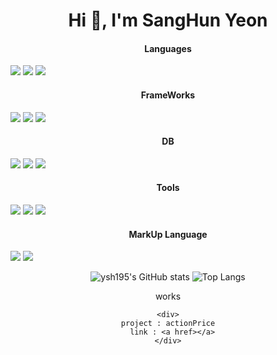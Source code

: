 <div align="center">  
  <h1 align="center">Hi 👋, I'm SangHun Yeon</h1>

  <div>
    <h4>Languages</h4>
    <p align="left">
      <img src="https://img.shields.io/badge/java-007396?style=for-the-badge&logo=OpenJDK&logoColor=white">
      <img src="https://img.shields.io/badge/Python-3776AB?style=for-the-badge&logo=Python&logoColor=white">
      <img src="https://img.shields.io/badge/JavaScript-F7DF1E?style=for-the-badge&logo=JavaScript&logoColor=white">  
    </p>
  </div>
    
  
  <h4>FrameWorks</h4>
  <p align="left">
    <img src="https://img.shields.io/badge/springboot-6DB33F?style=for-the-badge&logo=springboot&logoColor=white">
    <img src="https://img.shields.io/badge/django-092E20?style=for-the-badge&logo=django&logoColor=white">
    <img src="https://img.shields.io/badge/nestjs-E0234E?style=for-the-badge&logo=nestjs&logoColor=white">  
  </p>
  
  <h4>DB</h4>
  <p align="left">  
    <img src="https://img.shields.io/badge/mysql-4479A1?style=for-the-badge&logo=mysql&logoColor=white">
    <img src="https://img.shields.io/badge/oracle-F80000?style=for-the-badge&logo=oracle&logoColor=white">
    <img src="https://img.shields.io/badge/mongodb-47A248?style=for-the-badge&logo=mongodb&logoColor=white">
    
  </p>
  
  <h4>Tools</h4>
  <p align="left">  
    <img src="https://img.shields.io/badge/docker-2496ED?style=for-the-badge&logo=docker&logoColor=white"> 
    <img src="https://img.shields.io/badge/git-F05032?style=for-the-badge&logo=git&logoColor=white">
    <img src="https://img.shields.io/badge/github-181717?style=for-the-badge&logo=github&logoColor=white">
  </p>
  
  <h4>MarkUp Language</h4>
  <p align="left">
    <img src="https://img.shields.io/badge/html5-E34F26?style=for-the-badge&logo=html5&logoColor=white">
    <img src="https://img.shields.io/badge/css3-1572B6?style=for-the-badge&logo=css3&logoColor=white">
  </p>
  
  ![ysh195's GitHub stats](https://github-readme-stats.vercel.app/api?username=ysh195&show_icons=true&theme=radical)
  ![Top Langs](https://github-readme-stats.vercel.app/api/top-langs/?username=ysh195&layout=compact)
  
  <div>
    works
  
    <div>
      project : actionPrice  
      link : <a href></a>
    </div>
    
  </div>
</div>

